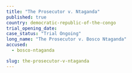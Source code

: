 ```yaml
---
title: "The Prosecutor v. Ntaganda"
published: true
country: democratic-republic-of-the-congo
trial_opening_date:
case_status: "Trial Ongoing"
long_name: "The Prosecutor v. Bosco Ntaganda"
accused:
  - bosco-ntaganda

slug: the-prosecutor-v-ntaganda
---
```


